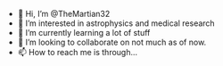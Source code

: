 - 👋 Hi, I’m @TheMartian32
- 👀 I’m interested in astrophysics and medical research
- 🌱 I’m currently learning a lot of stuff
- 💞️ I’m looking to collaborate on not much as of now.
- 📫 How to reach me is through...

<!---
TheMartian32/TheMartian32 is a ✨ special ✨ repository because its `README.md` (this file) appears on your GitHub profile.
You can click the Preview link to take a look at your changes.
--->

